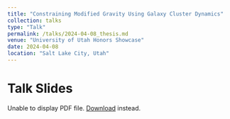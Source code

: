 ```yaml
---
title: "Constraining Modified Gravity Using Galaxy Cluster Dynamics"
collection: talks
type: "Talk"
permalink: /talks/2024-04-08_thesis.md
venue: "University of Utah Honors Showcase"
date: 2024-04-08
location: "Salt Lake City, Utah"
---
```


<h1>Talk Slides</h1>

<body>
    <object data="../files/Probing%20Dark%20Matter%20and%20Modified%20Gravity%20Using%20Galaxy.pdf" type="application/pdf" width="100%" height="200px">
      <p>Unable to display PDF file. <a href="../files/Probing%20Dark%20Matter%20and%20Modified%20Gravity%20Using%20Galaxy.pdf">Download</a> instead.</p>
    </object>
</body>
